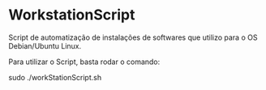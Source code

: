 # WorkstationScript
Script de automatização de instalações de softwares que utilizo para o OS Debian/Ubuntu Linux.

Para utilizar o Script, basta rodar o comando:

sudo ./workStationScript.sh
